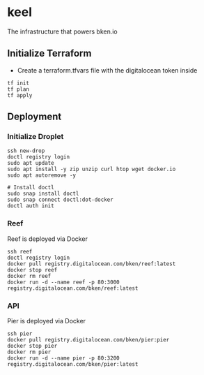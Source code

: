 # keel
The infrastructure that powers bken.io

## Initialize Terraform

- Create a terraform.tfvars file with the digitalocean token inside

```
tf init
tf plan
tf apply
```

## Deployment

### Initialize Droplet

```
ssh new-drop
doctl registry login
sudo apt update
sudo apt install -y zip unzip curl htop wget docker.io
sudo apt autoremove -y

# Install doctl
sudo snap install doctl
sudo snap connect doctl:dot-docker
doctl auth init
```

### Reef

Reef is deployed via Docker

```
ssh reef
doctl registry login
docker pull registry.digitalocean.com/bken/reef:latest
docker stop reef
docker rm reef
docker run -d --name reef -p 80:3000 registry.digitalocean.com/bken/reef:latest
```

### API

Pier is deployed via Docker

```
ssh pier
docker pull registry.digitalocean.com/bken/pier:pier
docker stop pier
docker rm pier
docker run -d --name pier -p 80:3200 registry.digitalocean.com/bken/pier:latest
```
